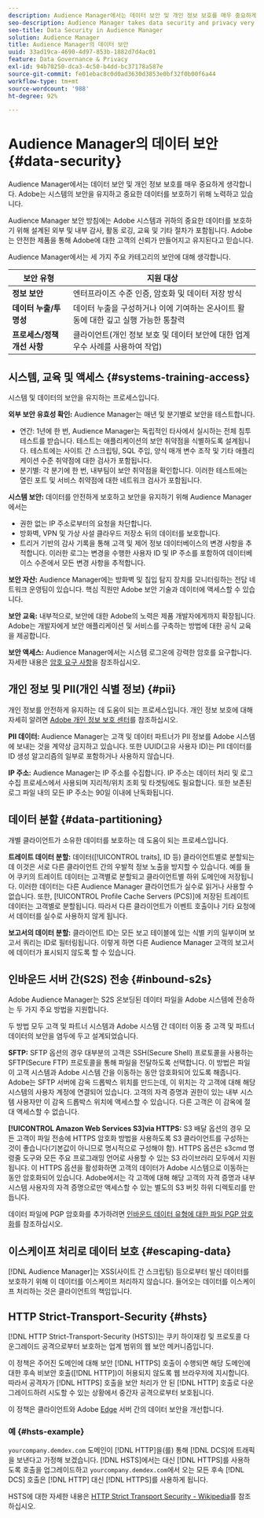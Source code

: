 ```yaml
---
description: Audience Manager에서는 데이터 보안 및 개인 정보 보호를 매우 중요하게 생각합니다. Adobe는 시스템의 보안을 유지하고 중요한 데이터를 보호하기 위해 노력하고 있습니다.
seo-description: Audience Manager takes data security and privacy very seriously. We work to keep our systems secure and protect your valuable data.
seo-title: Data Security in Audience Manager
solution: Audience Manager
title: Audience Manager의 데이터 보안
uuid: 33ad19ca-4690-4d97-853b-1882d7d4ac01
feature: Data Governance & Privacy
exl-id: 94b70250-dca3-4c50-b4dd-bc37178a587e
source-git-commit: fe01ebac8c0d0ad3630d3853e0bf32f0b00f6a44
workflow-type: tm+mt
source-wordcount: '988'
ht-degree: 92%

---
```


# Audience Manager의 데이터 보안 {#data-security}

Audience Manager에서는 데이터 보안 및 개인 정보 보호를 매우 중요하게 생각합니다. Adobe는 시스템의 보안을 유지하고 중요한 데이터를 보호하기 위해 노력하고 있습니다.

Audience Manager 보안 방침에는 Adobe 시스템과 귀하의 중요한 데이터를 보호하기 위해 설계된 외부 및 내부 감사, 활동 로깅, 교육 및 기타 절차가 포함됩니다. Adobe는 안전한 제품을 통해 Adobe에 대한 고객의 신뢰가 만들어지고 유지된다고 믿습니다.

Audience Manager에서는 세 가지 주요 카테고리의 보안에 대해 생각합니다.

| 보안 유형 | 지원 대상 |
|---|---|
| **정보 보안** | 엔터프라이즈 수준 인증, 암호화 및 데이터 저장 방식 |
| **데이터 누출/투명성** | 데이터 누출을 구성하거나 이에 기여하는 온사이트 활동에 대한 깊고 실행 가능한 통찰력 |
| **프로세스/정책 개선 사항** | 클라이언트(개인 정보 보호 및 데이터 보안에 대한 업계 우수 사례를 사용하여 작업) |

## 시스템, 교육 및 액세스 {#systems-training-access}

시스템 및 데이터의 보안을 유지하는 프로세스입니다.

**외부 보안 유효성 확인:**  Audience Manager는 매년 및 분기별로 보안을 테스트합니다.

* 연간: 1년에 한 번, Audience Manager는 독립적인 타사에서 실시하는 전체 침투 테스트를 받습니다. 테스트는 애플리케이션의 보안 취약점을 식별하도록 설계됩니다. 테스트에는 사이트 간 스크립팅, SQL 주입, 양식 매개 변수 조작 및 기타 애플리케이션 수준 취약점에 대한 검사가 포함됩니다.
* 분기별: 각 분기에 한 번, 내부팀이 보안 취약점을 확인합니다. 이러한 테스트에는 열린 포트 및 서비스 취약점에 대한 네트워크 검사가 포함됩니다.

**시스템 보안:**  데이터를 안전하게 보호하고 보안을 유지하기 위해 Audience Manager에서는

* 권한 없는 IP 주소로부터의 요청을 차단합니다.
* 방화벽, VPN 및 가상 사설 클라우드 저장소 뒤의 데이터를 보호합니다.
* 트리거 기반의 감사 기록을 통해 고객 및 제어 정보 데이터베이스의 변경 사항을 추적합니다. 이러한 로그는 변경을 수행한 사용자 ID 및 IP 주소를 포함하여 데이터베이스 수준에서 모든 변경 사항을 추적합니다.

**보안 자산:**  Audience Manager에는 방화벽 및 침입 탐지 장치를 모니터링하는 전담 네트워크 운영팀이 있습니다. 핵심 직원만 Adobe 보안 기술과 데이터에 액세스할 수 있습니다.

**보안 교육:**  내부적으로, 보안에 대한 Adobe의 노력은 제품 개발자에게까지 확장됩니다. Adobe는 개발자에게 보안 애플리케이션 및 서비스를 구축하는 방법에 대한 공식 교육을 제공합니다.

**보안 액세스:**  Audience Manager에서는 시스템 로그온에 강력한 암호를 요구합니다. 자세한 내용은 [암호 요구 사항](../../reference/password-requirements.md)을 참조하십시오.

## 개인 정보 및 PII(개인 식별 정보) {#pii}

개인 정보를 안전하게 유지하는 데 도움이 되는 프로세스입니다. 개인 정보 보호에 대해 자세히 알려면 [Adobe 개인 정보 보호 센터](https://www.adobe.com/kr/privacy/advertising-services.html)를 참조하십시오.

**PII 데이터:**  Audience Manager는 고객 및 데이터 파트너가 PII 정보를 Adobe 시스템에 보내는 것을 계약상 금지하고 있습니다. 또한 UUID(고유 사용자 ID)는 PII 데이터를 ID 생성 알고리즘의 일부로 포함하거나 사용하지 않습니다.

**IP 주소:**  Audience Manager는 IP 주소를 수집합니다. IP 주소는 데이터 처리 및 로그 수집 프로세스에서 사용되며 지리적/위치 조회 및 타겟팅에도 필요합니다. 또한 보존된 로그 파일 내의 모든 IP 주소는 90일 이내에 난독화됩니다.

## 데이터 분할 {#data-partitioning}

개별 클라이언트가 소유한 데이터를 보호하는 데 도움이 되는 프로세스입니다.

**트레이트 데이터 분할:** 데이터([!UICONTROL traits], ID 등) 클라이언트별로 분할되는데 이것은 서로 다른 클라이언트 간의 우발적 정보 노출을 방지할 수 있습니다. 예를 들어 쿠키의 트레이트 데이터는 고객별로 분할되고 클라이언트별 하위 도메인에 저장됩니다. 이러한 데이터는 다른 Audience Manager 클라이언트가 실수로 읽거나 사용할 수 없습니다. 또한, [!UICONTROL Profile Cache Servers (PCS)]에 저장된 트레이트 데이터는 고객별로 분할됩니다. 따라서 다른 클라이언트가 이벤트 호출이나 기타 요청에서 데이터를 실수로 사용하지 않게 됩니다.

**보고서의 데이터 분할:**  클라이언트 ID는 모든 보고 테이블에 있는 식별 키의 일부이며 보고서 쿼리는 ID로 필터링됩니다. 이렇게 하면 다른 Audience Manager 고객의 보고서에 데이터가 표시되지 않도록 할 수 있습니다.

## 인바운드 서버 간(S2S) 전송 {#inbound-s2s}

Adobe Audience Manager는 S2S 온보딩된 데이터 파일을 Adobe 시스템에 전송하는 두 가지 주요 방법을 지원합니다.

두 방법 모두 고객 및 파트너 시스템과 Adobe 시스템 간 데이터 이동 중 고객 및 파트너 데이터의 보안을 염두에 두고 설계되었습니다.

**SFTP:** SFTP 옵션의 경우 대부분의 고객은 SSH(Secure Shell) 프로토콜을 사용하는 SFTP(Secure FTP) 프로토콜을 통해 파일을 전달하도록 선택합니다. 이 방법은 파일이 고객 시스템과 Adobe 시스템 간을 이동하는 동안 암호화되어 있도록 해줍니다. Adobe는 SFTP 서버에 감옥 드롭박스 위치를 만드는데, 이 위치는 각 고객에 대해 해당 시스템의 사용자 계정에 연결되어 있습니다. 고객의 자격 증명과 권한이 있는 내부 시스템 사용자만 이 감옥 드롭박스 위치에 액세스할 수 있습니다. 다른 고객은 이 감옥에 절대 액세스할 수 없습니다.

**[!UICONTROL Amazon Web Services S3]via HTTPS:** S3 배달 옵션의 경우 모든 고객이 파일 전송에 HTTPS 암호화 방법을 사용하도록 S3 클라이언트를 구성하는 것이 좋습니다(기본값이 아니므로 명시적으로 구성해야 함). HTTPS 옵션은 s3cmd 명령줄 도구와 모든 주요 프로그래밍 언어로 사용할 수 있는 S3 라이브러리 모두에서 지원됩니다. 이 HTTPS 옵션을 활성화하면 고객의 데이터가 Adobe 시스템으로 이동하는 동안 암호화되어 있습니다. Adobe에서는 각 고객에 대해 해당 고객의 자격 증명과 내부 시스템 사용자의 자격 증명으로만 액세스할 수 있는 별도의 S3 버킷 하위 디렉토리를 만듭니다.

데이터 파일에 PGP 암호화를 추가하려면 [인바운드 데이터 유형에 대한 파일 PGP 암호화](../../integration/sending-audience-data/batch-data-transfer-explained/inbound-file-encryption.md)를 참조하십시오.

## 이스케이프 처리로 데이터 보호 {#escaping-data}

[!DNL Audience Manager]는 XSS(사이트 간 스크립팅) 등으로부터 발신 데이터를 보호하기 위해 이 데이터를 이스케이프 처리하지 않습니다. 들어오는 데이터를 이스케이프 처리하는 것은 클라이언트의 책임입니다.

## HTTP Strict-Transport-Security {#hsts}

[!DNL HTTP Strict-Transport-Security (HSTS)]는 쿠키 하이재킹 및 프로토콜 다운그레이드 공격으로부터 보호하는 업계 범위의 웹 보안 메커니즘입니다.

이 정책은 주어진 도메인에 대해 보안 [!DNL HTTPS] 호출이 수행되면 해당 도메인에 대한 후속 비보안 호출([!DNL HTTP])이 허용되지 않도록 웹 브라우저에 지시합니다. 따라서 공격자가 [!DNL HTTPS] 호출을 보안 처리가 안 된 [!DNL HTTP] 호출로 다운그레이드하려 시도할 수 있는 상황에서 중간자 공격으로부터 보호됩니다.

이 정책은 클라이언트와 Adobe [Edge](../../reference/system-components/components-edge.md) 서버 간의 데이터 보안을 개선합니다.

### 예 {#hsts-example}

`yourcompany.demdex.com` 도메인이 [!DNL HTTP]을(를) 통해 [!DNL DCS]에 트래픽을 보낸다고 가정해 보겠습니다. [!DNL HSTS]에서는 대신 [!DNL HTTPS]를 사용하도록 호출을 업그레이드하고 `yourcompany.demdex.com`에서 오는 모든 후속 [!DNL DCS] 호출은 [!DNL HTTP] 대신 [!DNL HTTPS]를 사용하게 됩니다.

HSTS에 대한 자세한 내용은 [HTTP Strict Transport Security - Wikipedia](https://en.wikipedia.org/wiki/HTTP_Strict_Transport_Security)를 참조하십시오.

